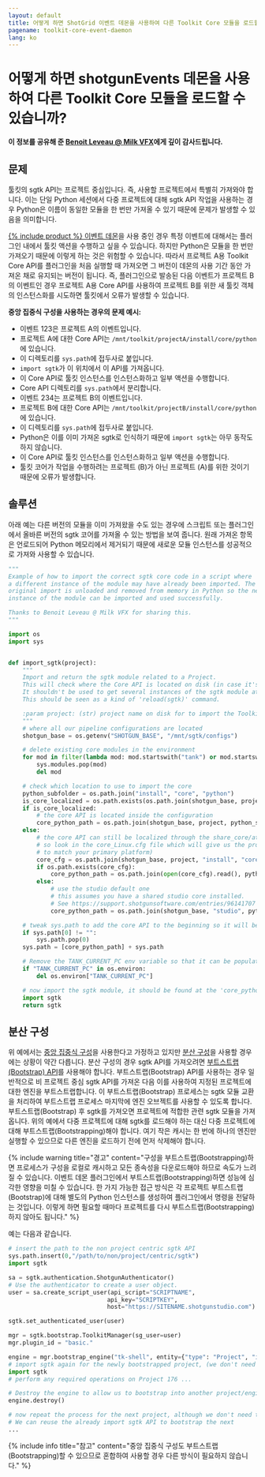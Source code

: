 ```yaml
---
layout: default
title: 어떻게 하면 ShotGrid 이벤트 데몬을 사용하여 다른 Toolkit Core 모듈을 로드할 수 있습니까?
pagename: toolkit-core-event-daemon
lang: ko
---
```


# 어떻게 하면 shotgunEvents 데몬을 사용하여 다른 Toolkit Core 모듈을 로드할 수 있습니까?

**이 정보를 공유해 준 [Benoit Leveau @ Milk VFX](https://github.com/benoit-leveau)에게 깊이 감사드립니다.**

## 문제

툴킷의 sgtk API는 프로젝트 중심입니다. 즉, 사용할 프로젝트에서 특별히 가져와야 합니다. 이는 단일 Python 세션에서 다중 프로젝트에 대해 sgtk API 작업을 사용하는 경우 Python은 이름이 동일한 모듈을 한 번만 가져올 수 있기 때문에 문제가 발생할 수 있음을 의미합니다.

[{% include product %} 이벤트 데몬](https://github.com/shotgunsoftware/shotgunEvents)을 사용 중인 경우 특정 이벤트에 대해서는 플러그인 내에서 툴킷 액션을 수행하고 싶을 수 있습니다. 하지만 Python은 모듈을 한 번만 가져오기 때문에 이렇게 하는 것은 위험할 수 있습니다. 따라서 프로젝트 A용 Toolkit Core API를 플러그인을 처음 실행할 때 가져오면 그 버전이 데몬의 사용 기간 동안 가져온 채로 유지되는 버전이 됩니다. 즉, 플러그인으로 발송된 다음 이벤트가 프로젝트 B의 이벤트인 경우 프로젝트 A용 Core API를 사용하여 프로젝트 B를 위한 새 툴킷 객체의 인스턴스화를 시도하면 툴킷에서 오류가 발생할 수 있습니다.

**중앙 집중식 구성을 사용하는 경우의 문제 예시:**

- 이벤트 123은 프로젝트 A의 이벤트입니다.
- 프로젝트 A에 대한 Core API는 `/mnt/toolkit/projectA/install/core/python`에 있습니다.
- 이 디렉토리를 `sys.path`에 접두사로 붙입니다.
- `import sgtk`가 이 위치에서 이 API를 가져옵니다.
- 이 Core API로 툴킷 인스턴스를 인스턴스화하고 일부 액션을 수행합니다.
- Core API 디렉토리를 `sys.path`에서 분리합니다.
- 이벤트 234는 프로젝트 B의 이벤트입니다.
- 프로젝트 B에 대한 Core API는 `/mnt/toolkit/projectB/install/core/python`에 있습니다.
- 이 디렉토리를 `sys.path`에 접두사로 붙입니다.
- Python은 이를 이미 가져온 sgtk로 인식하기 때문에 `import sgtk`는 아무 동작도 하지 않습니다.
- 이 Core API로 툴킷 인스턴스를 인스턴스화하고 일부 액션을 수행합니다.
- 툴킷 코어가 작업을 수행하려는 프로젝트 (B)가 아닌 프로젝트 (A)를 위한 것이기 때문에 오류가 발생합니다.

## 솔루션

아래 예는 다른 버전의 모듈을 이미 가져왔을 수도 있는 경우에 스크립트 또는 플러그인에서 올바른 버전의 sgtk 코어를 가져올 수 있는 방법을 보여 줍니다. 원래 가져온 항목은 언로드되어 Python 메모리에서 제거되기 때문에 새로운 모듈 인스턴스를 성공적으로 가져와 사용할 수 있습니다.

```python
"""
Example of how to import the correct sgtk core code in a script where
a different instance of the module may have already been imported. The
original import is unloaded and removed from memory in Python so the new
instance of the module can be imported and used successfully.

Thanks to Benoit Leveau @ Milk VFX for sharing this.
"""

import os
import sys


def import_sgtk(project):
    """
    Import and return the sgtk module related to a Project.
    This will check where the Core API is located on disk (in case it's localized or shared).
    It shouldn't be used to get several instances of the sgtk module at different places.
    This should be seen as a kind of 'reload(sgtk)' command.

    :param project: (str) project name on disk for to import the Toolkit Core API for.
    """
    # where all our pipeline configurations are located
    shotgun_base = os.getenv("SHOTGUN_BASE", "/mnt/sgtk/configs")

    # delete existing core modules in the environment
    for mod in filter(lambda mod: mod.startswith("tank") or mod.startswith("sgtk"), sys.modules):
        sys.modules.pop(mod)
        del mod

    # check which location to use to import the core
    python_subfolder = os.path.join("install", "core", "python")
    is_core_localized = os.path.exists(os.path.join(shotgun_base, project, "install", "core", "_core_upgrader.py"))
    if is_core_localized:
        # the core API is located inside the configuration
        core_python_path = os.path.join(shotgun_base, project, python_subfolder)
    else:
        # the core API can still be localized through the share_core/attach_to_core commands
        # so look in the core_Linux.cfg file which will give us the proper location (modify this
        # to match your primary platform)
        core_cfg = os.path.join(shotgun_base, project, "install", "core", "core_Linux.cfg")
        if os.path.exists(core_cfg):
            core_python_path = os.path.join(open(core_cfg).read(), python_subfolder)
        else:
            # use the studio default one
            # this assumes you have a shared studio core installed.
            # See https://support.shotgunsoftware.com/entries/96141707
            core_python_path = os.path.join(shotgun_base, "studio", python_subfolder)

    # tweak sys.path to add the core API to the beginning so it will be picked up
    if sys.path[0] != "":
        sys.path.pop(0)
    sys.path = [core_python_path] + sys.path

    # Remove the TANK_CURRENT_PC env variable so that it can be populated by the new import
    if "TANK_CURRENT_PC" in os.environ:
        del os.environ["TANK_CURRENT_PC"]

    # now import the sgtk module, it should be found at the 'core_python_path' location above
    import sgtk
    return sgtk
```

## 분산 구성

위 예에서는 [중앙 집중식 구성](https://developer.shotgunsoftware.com/tk-core/initializing.html#centralized-configurations)을 사용한다고 가정하고 있지만 [분산 구성](https://developer.shotgunsoftware.com/tk-core/initializing.html#distributed-configurations)을 사용할 경우에는 상황이 약간 다릅니다. 분산 구성의 경우 sgtk API를 가져오려면 [부트스트랩(Bootstrap) API](https://developer.shotgunsoftware.com/tk-core/initializing.html#bootstrap-api)를 사용해야 합니다. 부트스트랩(Bootstrap) API를 사용하는 경우 일반적으로 비 프로젝트 중심 sgtk API를 가져온 다음 이를 사용하여 지정된 프로젝트에 대한 엔진을 부트스트랩합니다.
이 부트스트랩(Bootstrap) 프로세스는 sgtk 모듈 교환을 처리하여 부트스트랩 프로세스 마지막에 엔진 오브젝트를 사용할 수 있도록 합니다. 부트스트랩(Bootstrap) 후 sgtk를 가져오면 프로젝트에 적합한 관련 sgtk 모듈을 가져옵니다. 위의 예에서 다중 프로젝트에 대해 sgtk를 로드해야 하는 대신 다중 프로젝트에 대해 부트스트랩(Bootstrapping)해야 합니다. 여기 작은 캐시는 한 번에 하나의 엔진만 실행할 수 있으므로 다른 엔진을 로드하기 전에 먼저 삭제해야 합니다.

{% include warning title="경고" content="구성을 부트스트랩(Bootstrapping)하면 프로세스가 구성을 로컬로 캐시하고 모든 종속성을 다운로드해야 하므로 속도가 느려질 수 있습니다. 이벤트 데몬 플러그인에서 부트스트랩(Bootstrapping)하면 성능에 심각한 영향을 미칠 수 있습니다. 한 가지 가능한 접근 방식은 각 프로젝트 부트스트랩(Bootstrap)에 대해 별도의 Python 인스턴스를 생성하여 플러그인에서 명령을 전달하는 것입니다. 이렇게 하면 필요할 때마다 프로젝트를 다시 부트스트랩(Bootstrapping)하지 않아도 됩니다." %}


예는 다음과 같습니다.

```python
# insert the path to the non project centric sgtk API
sys.path.insert(0,"/path/to/non/project/centric/sgtk")
import sgtk

sa = sgtk.authentication.ShotgunAuthenticator()
# Use the authenticator to create a user object.
user = sa.create_script_user(api_script="SCRIPTNAME",
                            api_key="SCRIPTKEY",
                            host="https://SITENAME.shotgunstudio.com")

sgtk.set_authenticated_user(user)

mgr = sgtk.bootstrap.ToolkitManager(sg_user=user)
mgr.plugin_id = "basic."

engine = mgr.bootstrap_engine("tk-shell", entity={"type": "Project", "id": 176})
# import sgtk again for the newly bootstrapped project, (we don't need to handle setting sys paths)
import sgtk
# perform any required operations on Project 176 ...

# Destroy the engine to allow us to bootstrap into another project/engine.
engine.destroy()

# now repeat the process for the next project, although we don't need to do the initial non-project centric sgtk import this time.
# We can reuse the already import sgtk API to bootstrap the next
...
```

{% include info title="참고" content="중앙 집중식 구성도 부트스트랩(Bootstrapping)할 수 있으므로 혼합하여 사용할 경우 다른 방식이 필요하지 않습니다." %}